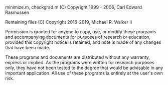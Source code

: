 minimize.m, checkgrad.m (C) Copyright 1999 - 2006, Carl Edward Rasmussen

Remaining files (C) Copyright 2016-2019, Michael R. Walker II

Permission is granted for anyone to copy, use, or modify these programs and accompanying documents for purposes of research or education, provided this copyright notice is retained, and note is made of any changes that have been made.

These programs and documents are distributed without any warranty, express or implied. As the programs were written for research purposes only, they have not been tested to the degree that would be advisable in any important application. All use of these programs is entirely at the user's own risk.
